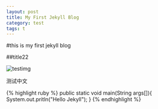 ```yaml
---
layout: post
title: My First Jekyll Blog
category: test
tags: t
---
```


#this is my first jekyll blog

##title22

![testimg]({{site.url}}/assets/1.gif)

测试中文


{% highlight ruby %}
public static void main(String args[]){
  System.out.pritln("Hello Jekyll");
}
{% endhighlight %}

